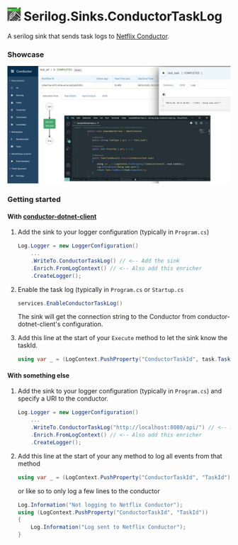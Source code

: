 # <img src="https://raw.githubusercontent.com/TwoUnderscorez/serilog-sinks-conductor-task-log/init_sln/images/icon.png" width="30" height="30" /> Serilog.Sinks.ConductorTaskLog

A serilog sink that sends task logs to [Netflix Conductor](https://github.com/Netflix/conductor).

### Showcase

![Showcase](images/example.png)

### Getting started

#### With [conductor-dotnet-client](https://github.com/courosh12/conductor-dotnet-client)

1. Add the sink to your logger configuration (typically in `Program.cs`)

   ```csharp
   Log.Logger = new LoggerConfiguration()
       ...
       .WriteTo.ConductorTaskLog() // <-- Add the sink
       .Enrich.FromLogContext() // <-- Also add this enricher
       .CreateLogger();
   ```

2. Enable the task log (typically in `Program.cs` or `Startup.cs`

   ```csharp
   services.EnableConductorTaskLog()
   ```

   The sink will get the connection string to the Conductor from conductor-dotnet-client's configuration.

3. Add this line at the start of your `Execute` method to let the sink know the taskId.
   ```csharp
   using var _ = (LogContext.PushProperty("ConductorTaskId", task.TaskId));
   ```

#### With something else

1. Add the sink to your logger configuration (typically in `Program.cs`) and specify a URI to the conductor.

   ```csharp
   Log.Logger = new LoggerConfiguration()
       ...
       .WriteTo.ConductorTaskLog("http://localhost:8080/api/") // <-- Add the sink
       .Enrich.FromLogContext() // <-- Also add this enricher
       .CreateLogger();
   ```

2. Add this line at the start of your any method to log all events from that method
   ```csharp
   using var _ = (LogContext.PushProperty("ConductorTaskId", "TaskId"));
   ```
   or like so to only log a few lines to the conductor
   ```csharp
   Log.Information("Not logging to Netflix Conductor");
   using (LogContext.PushProperty("ConductorTaskId", "TaskId"))
   {
       Log.Information("Log sent to Netflix Conductor");
   }
   ```
